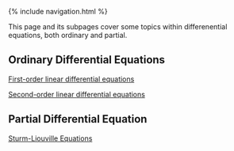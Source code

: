 {% include navigation.html %}

This page and its subpages cover some topics within differenential equations, both ordinary and partial. 

## Ordinary Differential Equations

[First-order linear differential equations](https://rprador.github.io/rprador/differential_eqns/first-order-odes)

[Second-order linear differential equations](https://rprador.github.io/rprador/differential_eqns/second-order-odes)

## Partial Differential Equation

[Sturm-Liouville Equations](https://rprador.github.io/rprador/differential_eqns//sturm-liouville.md)
